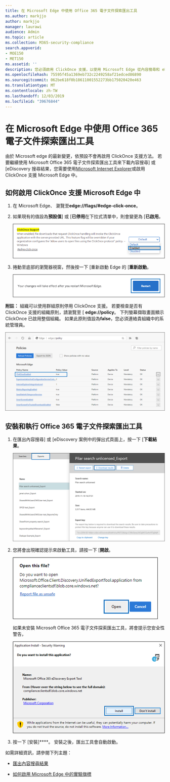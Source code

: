 ```yaml
---
title: 在 Microsoft Edge 中使用 Office 365 電子文件探索匯出工具
ms.author: markjjo
author: markjjo
manager: laurawi
audience: Admin
ms.topic: article
ms.collection: M365-security-compliance
search.appverid:
- MOE150
- MET150
ms.assetid: ''
description: 您必須啟用 ClickOnce 支援，以使用 Microsoft Edge 從內容搜尋和 eDiscovery 的安全性與合規性中心匯出搜尋結果。
ms.openlocfilehash: 75595f45a1369eb732c2249258af21edced86890
ms.sourcegitcommit: 062be618f0b18611001552273bb175020420e463
ms.translationtype: MT
ms.contentlocale: zh-TW
ms.lasthandoff: 12/03/2019
ms.locfileid: "39676844"
---
```

# <a name="use-the-office-365-ediscovery-export-tool-in-microsoft-edge"></a>在 Microsoft Edge 中使用 Office 365 電子文件探索匯出工具

由於 Microsoft edge 的最新變更，依預設不會再啟用 ClickOnce 支援方法。 若要繼續使用 Microsoft Office 365 電子文件探索匯出工具來下載內容搜尋] 或 [eDiscovery 搜尋結果，您需要使用[Microsoft Internet Explorer](https://support.microsoft.com/help/17621/internet-explorer-downloads)或啟用 ClickOnce 支援 Microsoft Edge 中。

## <a name="how-to-enable-clickonce-support-in-microsoft-edge"></a>如何啟用 ClickOnce 支援 Microsoft Edge 中

1. 在 Microsoft Edge、 瀏覽至**edge://flags/#edge-click-once**。

2. 如果現有的值設為**預設值**] 或 [**已停用**在下拉式清單中，則會變更為 [**已啟用**。
    
   ![](media/ClickOnceimage1.png)

3. 捲動至底部的瀏覽器視窗，然後按一下 [重新啟動 Edge 的 [**重新啟動**。

   ![](media/ClickOnceimage2.png)

**附註：** 組織可以使用群組原則停用 ClickOnce 支援。 若要檢查是否有 ClickOnce 支援的組織原則，請瀏覽至 [ **edge://policy**。 下列螢幕擷取畫面顯示 ClickOnce 已啟用整個組織。 如果此原則值設為**false**，您必須連絡貴組織中的系統管理員。

![](media/ClickOnceimage3.png)

## <a name="install-and-run-the-office-365-ediscovery-export-tool"></a>安裝和執行 Office 365 電子文件探索匯出工具

1. 在匯出內容搜尋] 或 [eDiscovery 案例中的彈出式頁面上，按一下 [**下載結果**。

   ![按一下 [下載結果在彈出式視窗] 頁面上，若要下載搜尋結果](media/ClickOnceExport1.png)

2. 您將會出現確認提示來啟動工具，請按一下 [**開啟**。

   ![按一下 [開啟] 以啟動 eDiscovery 匯出工具](media/ClickOnceimage4.png)

   如果未安裝 Microsoft Office 365 電子文件探索匯出工具，將會提示您安全性警告， 

   ![按一下 [安裝] 來安裝 eDiscovery 匯出工具](media/ClickOnceimage5.png)

3. 按一下 [安裝]****。 安裝之後，匯出工具會自動啟動。

如需詳細資訊，請參閱下列主題：

- [匯出內容搜尋結果](export-search-results.md)

- [如何啟用 Microsoft Edge 中的實驗旗標](https://microsoftedgesupport.microsoft.com/hc/articles/360034075294-How-to-enable-experiment-flags-in-Microsoft-Edge-Insider-channels)

